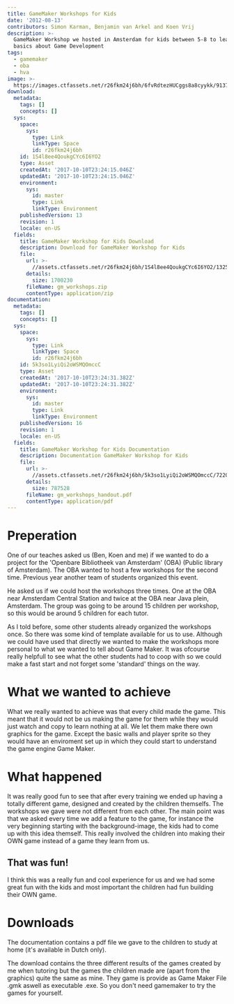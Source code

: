 ```yaml
---
title: GameMaker Workshops for Kids
date: '2012-08-13'
contributors: Simon Karman, Benjamin van Arkel and Koen Vrij
description: >-
  GameMaker Workshop we hosted in Amsterdam for kids between 5-8 to learn the
  basics about Game Development
tags:
  - gamemaker
  - oba
  - hva
image: >-
  https://images.ctfassets.net/r26fkm24j6bh/6fvRdtezHUCggs8a8cyykk/9137fb53293c32cf11a3323397167c17/gm_workshops.png
download:
  metadata:
    tags: []
    concepts: []
  sys:
    space:
      sys:
        type: Link
        linkType: Space
        id: r26fkm24j6bh
    id: 1S4l8ee4QoukgCYc6I6YO2
    type: Asset
    createdAt: '2017-10-10T23:24:15.046Z'
    updatedAt: '2017-10-10T23:24:15.046Z'
    environment:
      sys:
        id: master
        type: Link
        linkType: Environment
    publishedVersion: 13
    revision: 1
    locale: en-US
  fields:
    title: GameMaker Workshop for Kids Download
    description: Download for GameMaker Workshop for Kids
    file:
      url: >-
        //assets.ctfassets.net/r26fkm24j6bh/1S4l8ee4QoukgCYc6I6YO2/1325e934b046430e637be514622f6a08/gm_workshops.zip
      details:
        size: 1700230
      fileName: gm_workshops.zip
      contentType: application/zip
documentation:
  metadata:
    tags: []
    concepts: []
  sys:
    space:
      sys:
        type: Link
        linkType: Space
        id: r26fkm24j6bh
    id: 5k3so1LyiQi2oWSMQOmccC
    type: Asset
    createdAt: '2017-10-10T23:24:31.382Z'
    updatedAt: '2017-10-10T23:24:31.382Z'
    environment:
      sys:
        id: master
        type: Link
        linkType: Environment
    publishedVersion: 16
    revision: 1
    locale: en-US
  fields:
    title: GameMaker Workshop for Kids Documentation
    description: Documentation GameMaker Workshop for Kids
    file:
      url: >-
        //assets.ctfassets.net/r26fkm24j6bh/5k3so1LyiQi2oWSMQOmccC/72202bd3c24383401b6defe48747bfe2/gm_workshops_handout.pdf
      details:
        size: 787528
      fileName: gm_workshops_handout.pdf
      contentType: application/pdf
---
```


# Preperation
One of our teaches asked us (Ben, Koen and me) if we wanted to do a project for the 'Openbare Bibliotheek van Amsterdam' (OBA) (Public library of Amsterdam). The OBA wanted to host a few workshops for the second time. Previous year another team of students organized this event.

He asked us if we could host the workshops three times. One at the OBA near Amsterdam Central Station and twice at the OBA near Java plein, Amsterdam. The group was going to be around 15 children per workshop, so this would be around 5 children for each tutor.

As I told before, some other students already organized the workshops once. So there was some kind of template available for us to use. Although we could have used that directly we wanted to make the workshops more personal to what we wanted to tell about Game Maker. It was ofcourse really helpfull to see what the other students had to coop with so we could make a fast start and not forget some 'standard' things on the way.

# What we wanted to achieve
What we really wanted to achieve was that every child made the game. This meant that it would not be us making the game for them while they would just watch and copy to learn nothing at all. We let them make there own graphics for the game. Except the basic walls and player sprite so they would have an enviroment set up in which they could start to understand the game engine Game Maker.

# What happened
It was really good fun to see that after every training we ended up having a totally different game, designed and created by the children themselfs. The workshops we gave were not different from each other. The main point was that we asked every time we add a feature to the game, for instance the very beginning starting with the background-image, the kids had to come up with this idea themself. This really involved the children into making their OWN game instead of a game they learn from us.

## That was fun!
I think this was a really fun and cool experience for us and we had some great fun with the kids and most important the children had fun building their OWN game.

# Downloads
The documentation contains a pdf file we gave to the children to study at home (it's available in Dutch only).

The download contains the three different results of the games created by me when tutoring but the games the children made are (apart from the graphics) quite the same as mine.
They game is provide as Game Maker File .gmk aswell as executable .exe. So you don't need gamemaker to try the games for yourself.